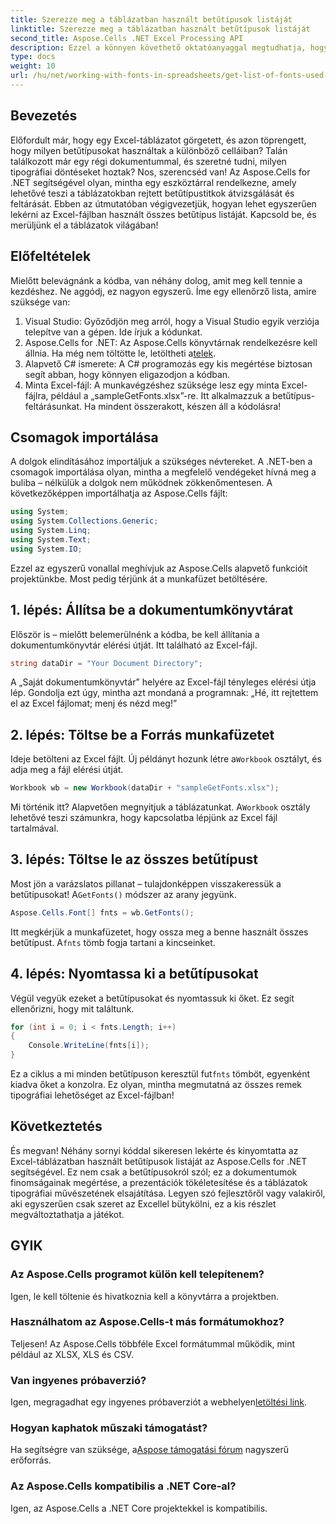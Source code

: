 ```yaml
---
title: Szerezze meg a táblázatban használt betűtípusok listáját
linktitle: Szerezze meg a táblázatban használt betűtípusok listáját
second_title: Aspose.Cells .NET Excel Processing API
description: Ezzel a könnyen követhető oktatóanyaggal megtudhatja, hogyan kérhet le és listázhat le betűtípusokat Excel-táblázatokból az Aspose.Cells for .NET segítségével.
type: docs
weight: 10
url: /hu/net/working-with-fonts-in-spreadsheets/get-list-of-fonts-used-in-spreadsheet/
---
```

## Bevezetés
Előfordult már, hogy egy Excel-táblázatot görgetett, és azon töprengett, hogy milyen betűtípusokat használtak a különböző celláiban? Talán találkozott már egy régi dokumentummal, és szeretné tudni, milyen tipográfiai döntéseket hoztak? Nos, szerencséd van! Az Aspose.Cells for .NET segítségével olyan, mintha egy eszköztárral rendelkezne, amely lehetővé teszi a táblázatokban rejtett betűtípustitkok átvizsgálását és feltárását. Ebben az útmutatóban végigvezetjük, hogyan lehet egyszerűen lekérni az Excel-fájlban használt összes betűtípus listáját. Kapcsold be, és merüljünk el a táblázatok világában!
## Előfeltételek
Mielőtt belevágnánk a kódba, van néhány dolog, amit meg kell tennie a kezdéshez. Ne aggódj, ez nagyon egyszerű. Íme egy ellenőrző lista, amire szüksége van:
1. Visual Studio: Győződjön meg arról, hogy a Visual Studio egyik verziója telepítve van a gépen. Ide írjuk a kódunkat.
2. Aspose.Cells for .NET: Az Aspose.Cells könyvtárnak rendelkezésre kell állnia. Ha még nem töltötte le, letöltheti a[telek](https://releases.aspose.com/cells/net/).
3. Alapvető C# ismerete: A C# programozás egy kis megértése biztosan segít abban, hogy könnyen eligazodjon a kódban.
4. Minta Excel-fájl: A munkavégzéshez szüksége lesz egy minta Excel-fájlra, például a „sampleGetFonts.xlsx”-re. Itt alkalmazzuk a betűtípus-feltárásunkat.
Ha mindent összerakott, készen áll a kódolásra!
## Csomagok importálása
A dolgok elindításához importáljuk a szükséges névtereket. A .NET-ben a csomagok importálása olyan, mintha a megfelelő vendégeket hívná meg a buliba – nélkülük a dolgok nem működnek zökkenőmentesen.
A következőképpen importálhatja az Aspose.Cells fájlt:
```csharp
using System;
using System.Collections.Generic;
using System.Linq;
using System.Text;
using System.IO;
```
Ezzel az egyszerű vonallal meghívjuk az Aspose.Cells alapvető funkcióit projektünkbe. Most pedig térjünk át a munkafüzet betöltésére.
## 1. lépés: Állítsa be a dokumentumkönyvtárat
Először is – mielőtt belemerülnénk a kódba, be kell állítania a dokumentumkönyvtár elérési útját. Itt található az Excel-fájl. 
```csharp
string dataDir = "Your Document Directory";
```
A „Saját dokumentumkönyvtár” helyére az Excel-fájl tényleges elérési útja lép. Gondolja ezt úgy, mintha azt mondaná a programnak: „Hé, itt rejtettem el az Excel fájlomat; menj és nézd meg!”
## 2. lépés: Töltse be a Forrás munkafüzetet
 Ideje betölteni az Excel fájlt. Új példányt hozunk létre a`Workbook` osztályt, és adja meg a fájl elérési útját. 
```csharp
Workbook wb = new Workbook(dataDir + "sampleGetFonts.xlsx");
```
 Mi történik itt? Alapvetően megnyitjuk a táblázatunkat. A`Workbook` osztály lehetővé teszi számunkra, hogy kapcsolatba lépjünk az Excel fájl tartalmával. 
## 3. lépés: Töltse le az összes betűtípust
 Most jön a varázslatos pillanat – tulajdonképpen visszakeressük a betűtípusokat! A`GetFonts()` módszer az arany jegyünk.
```csharp
Aspose.Cells.Font[] fnts = wb.GetFonts();
```
 Itt megkérjük a munkafüzetet, hogy ossza meg a benne használt összes betűtípust. A`fnts` tömb fogja tartani a kincseinket.
## 4. lépés: Nyomtassa ki a betűtípusokat
Végül vegyük ezeket a betűtípusokat és nyomtassuk ki őket. Ez segít ellenőrizni, hogy mit találtunk.
```csharp
for (int i = 0; i < fnts.Length; i++)
{
	Console.WriteLine(fnts[i]);
}
```
 Ez a ciklus a mi minden betűtípuson keresztül fut`fnts` tömböt, egyenként kiadva őket a konzolra. Ez olyan, mintha megmutatná az összes remek tipográfiai lehetőséget az Excel-fájlban!
## Következtetés
És megvan! Néhány sornyi kóddal sikeresen lekérte és kinyomtatta az Excel-táblázatban használt betűtípusok listáját az Aspose.Cells for .NET segítségével. Ez nem csak a betűtípusokról szól; ez a dokumentumok finomságainak megértése, a prezentációk tökéletesítése és a táblázatok tipográfiai művészetének elsajátítása. Legyen szó fejlesztőről vagy valakiről, aki egyszerűen csak szeret az Excellel bütykölni, ez a kis részlet megváltoztathatja a játékot. 
## GYIK
### Az Aspose.Cells programot külön kell telepítenem?
Igen, le kell töltenie és hivatkoznia kell a könyvtárra a projektben. 
### Használhatom az Aspose.Cells-t más formátumokhoz?
Teljesen! Az Aspose.Cells többféle Excel formátummal működik, mint például az XLSX, XLS és CSV.
### Van ingyenes próbaverzió?
 Igen, megragadhat egy ingyenes próbaverziót a webhelyen[letöltési link](https://releases.aspose.com/).
### Hogyan kaphatok műszaki támogatást?
 Ha segítségre van szüksége, a[Aspose támogatási fórum](https://forum.aspose.com/c/cells/9) nagyszerű erőforrás.
### Az Aspose.Cells kompatibilis a .NET Core-al?
Igen, az Aspose.Cells a .NET Core projektekkel is kompatibilis.
